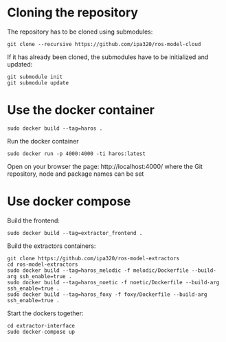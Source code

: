 # Cloning the repository

The repository has to be cloned using submodules:

```
git clone --recursive https://github.com/ipa320/ros-model-cloud
```

If it has already been cloned, the submodules have to be initialized and updated:

```
git submodule init
git submodule update
```

# Use the docker container

```
sudo docker build --tag=haros .
```

Run the docker container
```
sudo docker run -p 4000:4000 -ti haros:latest
```

Open on your browser the page: http://localhost:4000/ where the Git repository, node and package names can be set

# Use docker compose

Build the frontend:

```
sudo docker build --tag=extractor_frontend .
```

Build the extractors containers:
```
git clone https://github.com/ipa320/ros-model-extractors
cd ros-model-extractors
sudo docker build --tag=haros_melodic -f melodic/Dockerfile --build-arg ssh_enable=true . 
sudo docker build --tag=haros_noetic -f noetic/Dockerfile --build-arg ssh_enable=true .
sudo docker build --tag=haros_foxy -f foxy/Dockerfile --build-arg ssh_enable=true .
```

Start the dockers together:
```
cd extractor-interface
sudo docker-compose up
```
